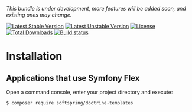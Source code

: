 *This bundle is under development, more features will be added soon, and existing ones may change.*

[![Latest Stable Version](https://poser.pugx.org/softspring/doctrine-templates/v/stable.svg)](https://packagist.org/packages/softspring/doctrine-templates)
[![Latest Unstable Version](https://poser.pugx.org/softspring/doctrine-templates/v/unstable.svg)](https://packagist.org/packages/softspring/doctrine-templates)
[![License](https://poser.pugx.org/softspring/doctrine-templates/license.svg)](https://packagist.org/packages/softspring/doctrine-templates)
[![Total Downloads](https://poser.pugx.org/softspring/doctrine-templates/downloads)](https://packagist.org/packages/softspring/doctrine-templates)
[![Build status](https://travis-ci.com/softspring/doctrine-templates.svg?branch=master)](https://travis-ci.com/softspring/doctrine-templates)

# Installation

## Applications that use Symfony Flex

Open a command console, enter your project directory and execute:

```console
$ composer require softspring/doctrine-templates
```
